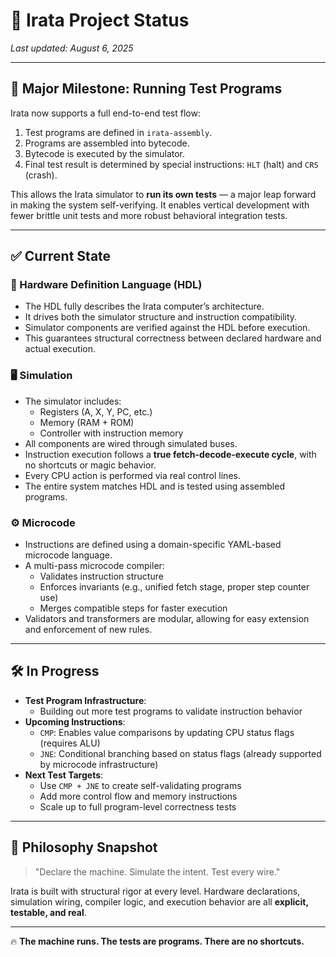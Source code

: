 # 🧾 Irata Project Status

_Last updated: August 6, 2025_

---

## 🎯 Major Milestone: Running Test Programs

Irata now supports a full end-to-end test flow:

1. Test programs are defined in `irata-assembly`.
2. Programs are assembled into bytecode.
3. Bytecode is executed by the simulator.
4. Final test result is determined by special instructions: `HLT` (halt) and `CRS` (crash).

This allows the Irata simulator to **run its own tests** — a major leap forward in making the system self-verifying. It enables vertical development with fewer brittle unit tests and more robust behavioral integration tests.

---

## ✅ Current State

### 🧠 Hardware Definition Language (HDL)

- The HDL fully describes the Irata computer’s architecture.
- It drives both the simulator structure and instruction compatibility.
- Simulator components are verified against the HDL before execution.
- This guarantees structural correctness between declared hardware and actual execution.

### 🖥️ Simulation

- The simulator includes:
  - Registers (A, X, Y, PC, etc.)
  - Memory (RAM + ROM)
  - Controller with instruction memory
- All components are wired through simulated buses.
- Instruction execution follows a **true fetch-decode-execute cycle**, with no shortcuts or magic behavior.
- Every CPU action is performed via real control lines.
- The entire system matches HDL and is tested using assembled programs.

### ⚙️ Microcode

- Instructions are defined using a domain-specific YAML-based microcode language.
- A multi-pass microcode compiler:
  - Validates instruction structure
  - Enforces invariants (e.g., unified fetch stage, proper step counter use)
  - Merges compatible steps for faster execution
- Validators and transformers are modular, allowing for easy extension and enforcement of new rules.

---

## 🛠️ In Progress

- **Test Program Infrastructure**:
  - Building out more test programs to validate instruction behavior
- **Upcoming Instructions**:
  - `CMP`: Enables value comparisons by updating CPU status flags (requires ALU)
  - `JNE`: Conditional branching based on status flags (already supported by microcode infrastructure)
- **Next Test Targets**:
  - Use `CMP + JNE` to create self-validating programs
  - Add more control flow and memory instructions
  - Scale up to full program-level correctness tests

---

## 🧠 Philosophy Snapshot

> "Declare the machine. Simulate the intent. Test every wire."

Irata is built with structural rigor at every level. Hardware declarations, simulation wiring, compiler logic, and execution behavior are all **explicit, testable, and real**.

---

🔥 **The machine runs. The tests are programs. There are no shortcuts.**

